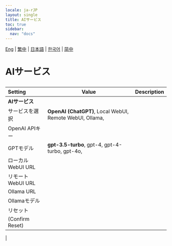 ```yaml
---
locale: ja-rJP
layout: single
title: AIサービス
toc: true
sidebar:
  nav: "docs"
---
```

[Eng](/dancexr/menu/2025.4/chat/ai_service.md) | [繁中](/tw/dancexr/menu/2025.4/chat/ai_service.md) | [日本語](/jp/dancexr/menu/2025.4/chat/ai_service.md) | [한국어](/kr/dancexr/menu/2025.4/chat/ai_service.md) | [简中](/zh/dancexr/menu/2025.4/chat/ai_service.md)
# AIサービス
## 
| Setting | Value | Description |
| :--- | --- | :--- |
|**AIサービス** | | 
| サービスを選択 |  **OpenAI (ChatGPT)**,  Local WebUI,  Remote WebUI,  Ollama,  |  |
| OpenAI APIキー || 
| GPTモデル |  **gpt-3.5-turbo**,  gpt-4,  gpt-4-turbo,  gpt-4o,  |  |
| ローカルWebUI URL || 
| リモートWebUI URL || 
| Ollama URL || 
| Ollamaモデル || 
| リセット || 
| (Confirm Reset) || 
|
